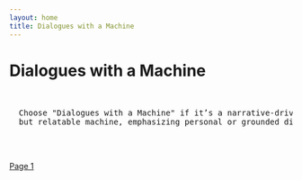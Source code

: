 ```yaml
---
layout: home
title: Dialogues with a Machine
---
```

# Dialogues with a Machine
<pre>

  
  Choose "Dialogues with a Machine" if it’s a narrative-driven work about a specific 
  but relatable machine, emphasizing personal or grounded dialogues.

                                                                  — Machine
  
</pre>
[Page 1](./pages/page_1)
